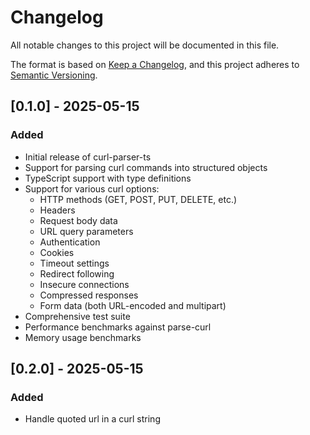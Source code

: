 # Changelog

All notable changes to this project will be documented in this file.

The format is based on [Keep a Changelog](https://keepachangelog.com/en/1.0.0/),
and this project adheres to [Semantic Versioning](https://semver.org/spec/v2.0.0.html).

## [0.1.0] - 2025-05-15

### Added
- Initial release of curl-parser-ts
- Support for parsing curl commands into structured objects
- TypeScript support with type definitions
- Support for various curl options:
  - HTTP methods (GET, POST, PUT, DELETE, etc.)
  - Headers
  - Request body data
  - URL query parameters
  - Authentication
  - Cookies
  - Timeout settings
  - Redirect following
  - Insecure connections
  - Compressed responses
  - Form data (both URL-encoded and multipart)
- Comprehensive test suite
- Performance benchmarks against parse-curl
- Memory usage benchmarks

## [0.2.0] - 2025-05-15

### Added

- Handle quoted url in a curl string